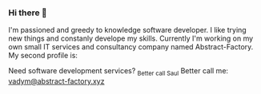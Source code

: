 ### Hi there 👋

I'm passioned and greedy to knowledge software developer. I like trying new things and constanly develope my skills.
Currently I'm working on my own small IT services and consultancy company named Abstract-Factory.
My second profile is: 

Need software development services? <sub>Better call Saul</sub> Better call me:
vadym@abstract-factory.xyz



<!--
**vadym-scythia/vadym-scythia** is a ✨ _special_ ✨ repository because its `README.md` (this file) appears on your GitHub profile.

Here are some ideas to get you started:

- 🔭 I’m currently working on ...
- 🌱 I’m currently learning ...
- 👯 I’m looking to collaborate on ...
- 🤔 I’m looking for help with ...
- 💬 Ask me about ...
- 📫 How to reach me: ...
- 😄 Pronouns: ...
- ⚡ Fun fact: ...
-->
